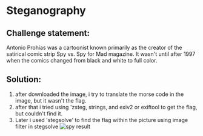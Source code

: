 # Steganography

## Challenge statement:
Antonio Prohías was a cartoonist known primarily as the creator of the satirical comic strip Spy vs. Spy for Mad magazine. It wasn't until after 1997 when the comics changed from black and white to full color.

## Solution:
1. after downloaded the image, i try to translate the morse code in the image,
but it wasn't the flag.
2. after that i tried using 'zsteg, strings, and exiv2 or exiftool to get the flag, but
couldn't find it.
3. Later i used 'stegsolve' to find the flag within the picture using image filter in stegsolve
 ![spy result](/CTFs-Writeups/HacktivityCon-CTF-2020/Image/spy-result.png)

